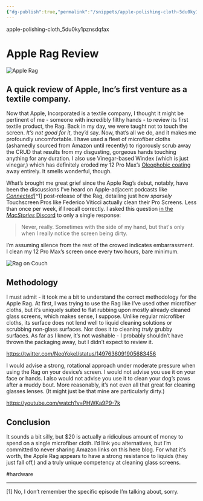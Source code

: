 ```yaml
---
{"dg-publish":true,"permalink":"/snippets/apple-polishing-cloth-5du0ky1pznsdqfax/","dgHomeLink":true,"dgPassFrontmatter":false}
---
```


apple-polishing-cloth_5du0ky1pznsdqfax

# Apple Rag Review

![Apple Rag](https://user-images.githubusercontent.com/43663476/155785511-14f16190-1a42-4afc-b69c-6b1377dba6ae.jpeg)

## A quick review of Apple, Inc’s first venture as a textile company.

<!--more-->

Now that Apple, Incorporated is a textile company, I thought it might be pertinent of me - someone with incredibly filthy hands - to review its first textile product, the Rag. Back in my day, we were taught not to touch the screen. *It’s not good for it*, they’d say. Now, that’s all we do, and it makes me profoundly uncomfortable. I have used a fleet of microfiber cloths (ashamedly sourced from Amazon until recently) to rigorously scrub away the CRUD that results from my disgusting, gorgeous hands touching anything for any duration. I also use Vinegar-based Windex (which is just vinegar,) which has definitely eroded my 12 Pro Max’s [Oleophobic coating](https://discussions.apple.com/thread/251502745) away entirely. It smells wonderful, though.

What’s brought me great grief since the Apple Rag’s debut, notably, have been the discussions I’ve heard on Apple-adjacent podcasts like [*Connected*](https://www.relay.fm/connected)[^1] post-release of the Rag, detailing just how *sparsely* Touchscreen Pros like Federico Viticci actually clean their Pro Screens. Less than once per week, if I recall correctly. I asked this question [in the *MacStories* Discord](https://discord.com/channels/836622115435184162/836622115880828961/947175164800565248) to only a single response:

> Never, really. Sometimes with the side of my hand, but that's only when I really notice the screen being dirty.

I’m assuming silence from the rest of the crowed indicates embarrassment. I clean my 12 Pro Max’s screen once every two hours, bare minimum.

![Rag on Couch](https://user-images.githubusercontent.com/43663476/155851075-a933d702-8fd0-480d-aaae-a4322d2e46a6.jpeg)

## Methodology

I must admit - it took me a bit to understand the correct methodology for the Apple Rag. At first, I was trying to use the Rag like I’ve used other microfiber cloths, but it’s uniquely suited to flat rubbing upon mostly already cleaned glass screens, which makes sense, I suppose. Unlike regular microfiber cloths, its surface does not lend well to liquid cleaning solutions or scrubbing non-glass surfaces. Nor does it to cleaning *truly* grubby surfaces. As far as I know, it’s not washable - I probably shouldn’t have thrown the packaging away, but I didn’t expect to review it.

https://twitter.com/NeoYokel/status/1497636091905683456

I would advise a strong, rotational approach under moderate pressure when using the Rag on your device’s screen. I would not advise you use it on your face or hands. I also would not advise you use it to clean your dog’s paws after a muddy bout. More reasonably, it’s not even all that great for cleaning glasses lenses. (It might just be that mine are particularly dirty.)

https://youtube.com/watch?v=PHWKa9P9-7k

## Conclusion

It sounds a bit silly, but $20 is actually a ridiculous amount of money to spend on a single microfiber cloth. I’d link you alternatives, but I’m committed to never sharing Amazon links on this here blog. For what it’s worth, the Apple Rag appears to have a strong resistance to liquids (they just fall off,) and a truly unique competency at cleaning glass screens.

#hardware

---

[1] No, I don’t remember the specific episode I’m talking about, sorry.
